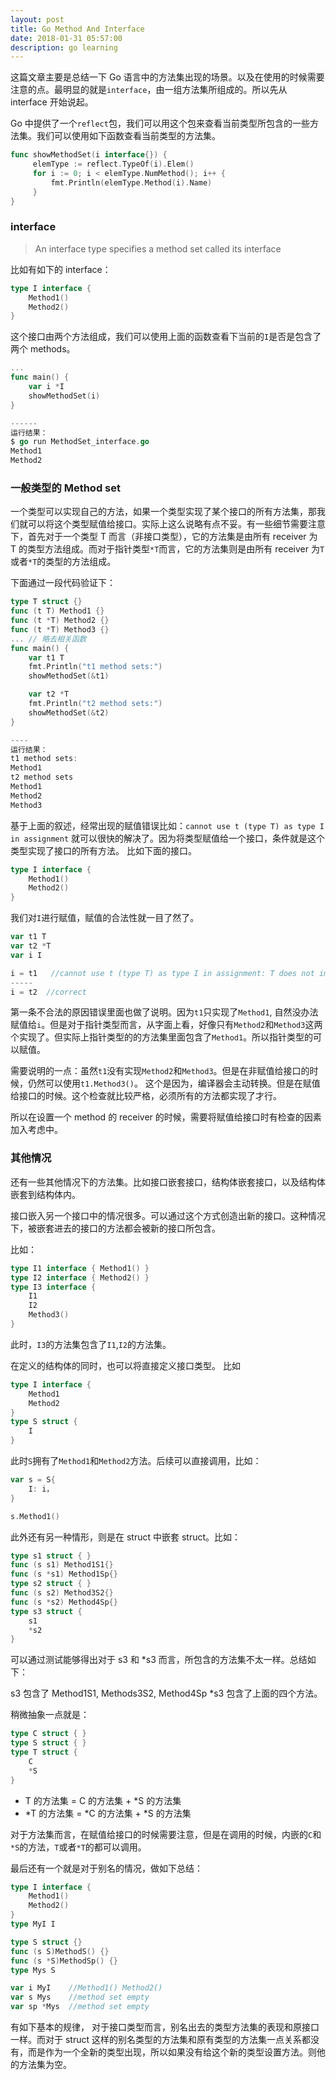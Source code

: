 ```yaml
---
layout: post
title: Go Method And Interface
date: 2018-01-31 05:57:00
description: go learning
---
```


这篇文章主要是总结一下 Go 语言中的方法集出现的场景。以及在使用的时候需要注意的点。最明显的就是`interface`，由一组方法集所组成的。所以先从 interface 开始说起。

Go 中提供了一个`reflect`包，我们可以用这个包来查看当前类型所包含的一些方法集。我们可以使用如下函数查看当前类型的方法集。

```go
func showMethodSet(i interface{}) {
	 elemType := reflect.TypeOf(i).Elem()
	 for i := 0; i < elemType.NumMethod(); i++ {
		 fmt.Println(elemType.Method(i).Name)
	 }
}
```

### interface
> An interface type specifies a method set called its interface

比如有如下的 interface：

```go
type I interface {
    Method1()
    Method2()
}
```

这个接口由两个方法组成，我们可以使用上面的函数查看下当前的`I`是否是包含了两个 methods。

```go
...
func main() {
    var i *I
    showMethodSet(i)
}

------
运行结果：
$ go run MethodSet_interface.go
Method1
Method2
```

### 一般类型的 Method set

一个类型可以实现自己的方法，如果一个类型实现了某个接口的所有方法集，那我们就可以将这个类型赋值给接口。实际上这么说略有点不妥。有一些细节需要注意下，首先对于一个类型 T 而言（非接口类型），它的方法集是由所有 receiver 为 T 的类型方法组成。而对于指针类型`*T`而言，它的方法集则是由所有 receiver 为`T`或者`*T`的类型的方法组成。

下面通过一段代码验证下：

```go
type T struct {}
func (t T) Method1 {}
func (t *T) Method2 {}
func (t *T) Method3 {}
... // 略去相关函数
func main() {
    var t1 T
    fmt.Println("t1 method sets:")
    showMethodSet(&t1)

    var t2 *T
    fmt.Println("t2 method sets:")
    showMethodSet(&t2)
}

----
运行结果：
t1 method sets:
Method1
t2 method sets
Method1
Method2
Method3
```

基于上面的叙述，经常出现的赋值错误比如：`cannot use t (type T) as type I in assignment` 就可以很快的解决了。因为将类型赋值给一个接口，条件就是这个类型实现了接口的所有方法。 比如下面的接口。

```go
type I interface {
    Method1()
    Method2()
}
```
我们对`I`进行赋值，赋值的合法性就一目了然了。

```go
var t1 T
var t2 *T
var i I

i = t1   //cannot use t (type T) as type I in assignment: T does not implement I (Method1 method has pointer receiver)
-----
i = t2  //correct
```

第一条不合法的原因错误里面也做了说明。因为`t1`只实现了`Method1`, 自然没办法赋值给`i`。但是对于指针类型而言，从字面上看，好像只有`Method2`和`Method3`这两个实现了。但实际上指针类型的的方法集里面包含了`Method1`。所以指针类型的可以赋值。

需要说明的一点：虽然`t1`没有实现`Method2`和`Method3`。但是在非赋值给接口的时候，仍然可以使用`t1.Method3()`。 这个是因为，编译器会主动转换。但是在赋值给接口的时候。这个检查就比较严格，必须所有的方法都实现了才行。

所以在设置一个 method 的 receiver 的时候，需要将赋值给接口时有检查的因素加入考虑中。

### 其他情况

还有一些其他情况下的方法集。比如接口嵌套接口，结构体嵌套接口，以及结构体嵌套到结构体内。

接口嵌入另一个接口中的情况很多。可以通过这个方式创造出新的接口。这种情况下，被嵌套进去的接口的方法都会被新的接口所包含。

比如：

```go
type I1 interface { Method1() }
type I2 interface { Method2() }
type I3 interface {
    I1
    I2
    Method3()
}
```

此时，`I3`的方法集包含了`I1`,`I2`的方法集。

在定义的结构体的同时，也可以将直接定义接口类型。 比如

```go
type I interface {
    Method1
    Method2
}
type S struct {
    I
}
```

此时`S`拥有了`Method1`和`Method2`方法。后续可以直接调用，比如：

```go
var s = S{
    I: i，
}

s.Method1()
```

此外还有另一种情形，则是在 struct 中嵌套 struct。比如：

```go
type s1 struct { }
func (s s1) Method1S1{}
func (s *s1) Method1Sp{}
type s2 struct { }
func (s s2) Method3S2{}
func (s *s2) Method4Sp{}
type s3 struct {
    s1
    *s2
}
```

可以通过测试能够得出对于 s3 和 \*s3 而言，所包含的方法集不太一样。总结如下：

s3 包含了 Method1S1, Methods3S2, Method4Sp
*s3 包含了上面的四个方法。

稍微抽象一点就是：

```go
type C struct { }
type S struct { }
type T struct {
    C
    *S
}
```

+ T 的方法集 = C 的方法集 + *S 的方法集
+ *T 的方法集 = *C 的方法集 + *S 的方法集

对于方法集而言，在赋值给接口的时候需要注意，但是在调用的时候，内嵌的`C`和`*S`的方法，`T`或者`*T`的都可以调用。

最后还有一个就是对于别名的情况，做如下总结：
```go
type I interface {
    Method1()
    Method2()
}
type MyI I

type S struct {}
func (s S)MethodS() {}
func (s *S)MethodSp() {}
type Mys S

var i MyI    //Method1() Method2()
var s Mys    //method set empty
var sp *Mys  //method set empty
```

有如下基本的规律， 对于接口类型而言，别名出去的类型方法集的表现和原接口一样。而对于 struct 这样的别名类型的方法集和原有类型的方法集一点关系都没有，而是作为一个全新的类型出现，所以如果没有给这个新的类型设置方法。则他的方法集为空。

